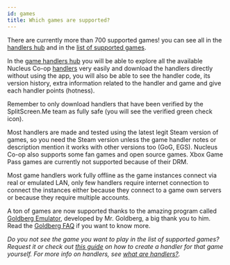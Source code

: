 ```yaml
---
id: games
title: Which games are supported?
---
```


There are currently more than 700 supported games! you can see all in the [handlers hub](https://hub.splitscreen.me/) and in the [list of supported games](https://www.reddit.com/r/nucleuscoop/comments/opu0eg/list_of_nucleus_coop_supported_games/). 

In the [game handlers hub](https://hub.splitscreen.me/) you will be able to explore all the available Nucleus Co-op [handlers](/docs/handlers) very easily and download the handlers directly without using the app, you will also be able to see the handler code, its version history, extra information related to the handler and game and give each handler points (hotness).

Remember to only download handlers that have been verified by the SplitScreen.Me team as fully safe (you will see the verified green check icon).

Most handlers are made and tested using the latest legit Steam version of games, so you need the Steam version unless the game handler notes or description mention it works with other versions too (GoG, EGS). Nucleus Co-op also supports some fan games and open source games. Xbox Game Pass games are currently not supported because of their DRM.

Most game handlers work fully offline as the game instances connect via real or emulated LAN, only few handlers require internet connection to connect the instances either because they connect to a game own servers or because they require multiple accounts.

A ton of games are now supported thanks to the amazing program called [Goldberg Emulator](https://gitlab.com/Mr_Goldberg/goldberg_emulator), developed by Mr. Goldberg, a big thank you to him. Read the [Goldberg FAQ](https://gitlab.com/Mr_Goldberg/goldberg_emulator/-/blob/master/README.md) if you want to know more.

*Do you not see the game you want to play in the list of supported games? Request it or check out [this guide](/docs/create-handlers) on how to create a handler for that game yourself. For more info on handlers, see [what are handlers?](/docs/handlers).*
